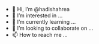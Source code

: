 - 👋 Hi, I’m @hadishahrea
- 👀 I’m interested in ...
- 🌱 I’m currently learning ...
- 💞️ I’m looking to collaborate on ...
- 📫 How to reach me ...

<!---
hadishahrea/hadishahrea is a ✨ special ✨ repository because its `README.md` (this file) appears on your GitHub profile.
You can click the Preview link to take a look at your changes.
--->
